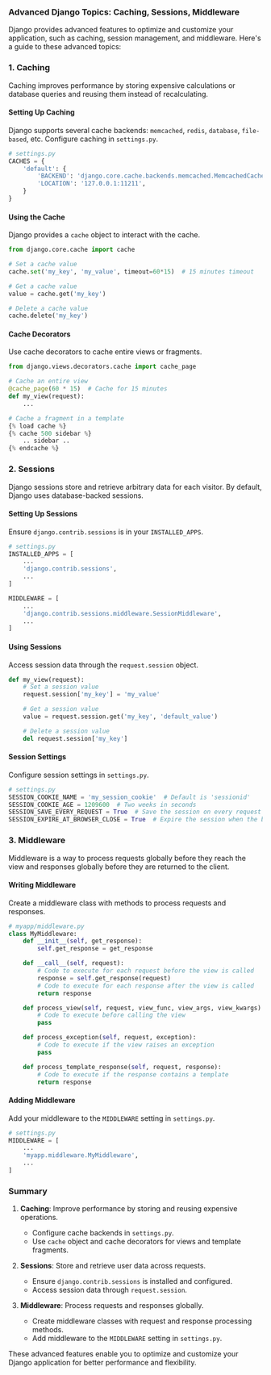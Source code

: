 ### Advanced Django Topics: Caching, Sessions, Middleware

Django provides advanced features to optimize and customize your application, such as caching, session management, and middleware. Here's a guide to these advanced topics:

### 1. Caching

Caching improves performance by storing expensive calculations or database queries and reusing them instead of recalculating.

#### Setting Up Caching

Django supports several cache backends: `memcached`, `redis`, `database`, `file-based`, etc. Configure caching in `settings.py`.

```python
# settings.py
CACHES = {
    'default': {
        'BACKEND': 'django.core.cache.backends.memcached.MemcachedCache',
        'LOCATION': '127.0.0.1:11211',
    }
}
```

#### Using the Cache

Django provides a `cache` object to interact with the cache.

```python
from django.core.cache import cache

# Set a cache value
cache.set('my_key', 'my_value', timeout=60*15)  # 15 minutes timeout

# Get a cache value
value = cache.get('my_key')

# Delete a cache value
cache.delete('my_key')
```

#### Cache Decorators

Use cache decorators to cache entire views or fragments.

```python
from django.views.decorators.cache import cache_page

# Cache an entire view
@cache_page(60 * 15)  # Cache for 15 minutes
def my_view(request):
    ...

# Cache a fragment in a template
{% load cache %}
{% cache 500 sidebar %}
    .. sidebar ..
{% endcache %}
```

### 2. Sessions

Django sessions store and retrieve arbitrary data for each visitor. By default, Django uses database-backed sessions.

#### Setting Up Sessions

Ensure `django.contrib.sessions` is in your `INSTALLED_APPS`.

```python
# settings.py
INSTALLED_APPS = [
    ...
    'django.contrib.sessions',
    ...
]

MIDDLEWARE = [
    ...
    'django.contrib.sessions.middleware.SessionMiddleware',
    ...
]
```

#### Using Sessions

Access session data through the `request.session` object.

```python
def my_view(request):
    # Set a session value
    request.session['my_key'] = 'my_value'

    # Get a session value
    value = request.session.get('my_key', 'default_value')

    # Delete a session value
    del request.session['my_key']
```

#### Session Settings

Configure session settings in `settings.py`.

```python
# settings.py
SESSION_COOKIE_NAME = 'my_session_cookie'  # Default is 'sessionid'
SESSION_COOKIE_AGE = 1209600  # Two weeks in seconds
SESSION_SAVE_EVERY_REQUEST = True  # Save the session on every request
SESSION_EXPIRE_AT_BROWSER_CLOSE = True  # Expire the session when the browser closes
```

### 3. Middleware

Middleware is a way to process requests globally before they reach the view and responses globally before they are returned to the client.

#### Writing Middleware

Create a middleware class with methods to process requests and responses.

```python
# myapp/middleware.py
class MyMiddleware:
    def __init__(self, get_response):
        self.get_response = get_response

    def __call__(self, request):
        # Code to execute for each request before the view is called
        response = self.get_response(request)
        # Code to execute for each response after the view is called
        return response

    def process_view(self, request, view_func, view_args, view_kwargs):
        # Code to execute before calling the view
        pass

    def process_exception(self, request, exception):
        # Code to execute if the view raises an exception
        pass

    def process_template_response(self, request, response):
        # Code to execute if the response contains a template
        return response
```

#### Adding Middleware

Add your middleware to the `MIDDLEWARE` setting in `settings.py`.

```python
# settings.py
MIDDLEWARE = [
    ...
    'myapp.middleware.MyMiddleware',
    ...
]
```

### Summary

1. **Caching**: Improve performance by storing and reusing expensive operations.
    - Configure cache backends in `settings.py`.
    - Use `cache` object and cache decorators for views and template fragments.

2. **Sessions**: Store and retrieve user data across requests.
    - Ensure `django.contrib.sessions` is installed and configured.
    - Access session data through `request.session`.

3. **Middleware**: Process requests and responses globally.
    - Create middleware classes with request and response processing methods.
    - Add middleware to the `MIDDLEWARE` setting in `settings.py`.

These advanced features enable you to optimize and customize your Django application for better performance and flexibility.